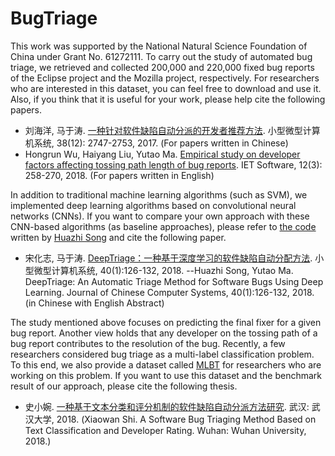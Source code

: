 # BugTriage

This work was supported by the National Natural Science Foundation of China under Grant No. 61272111. To carry out the study of automated bug triage, we retrieved and collected 200,000 and 220,000 fixed bug reports of the Eclipse project and the Mozilla project, respectively. For researchers who are interested in this dataset, you can feel free to download and use it. Also, if you think that it is useful for your work, please help cite the following papers. 

- 刘海洋, 马于涛. [一种针对软件缺陷自动分派的开发者推荐方法](http://xwxt.sict.ac.cn/CN/Y2017/V38/I12/2747). 小型微型计算机系统, 38(12): 2747-2753, 2017. (For papers written in Chinese)
- Hongrun Wu, Haiyang Liu, Yutao Ma. [Empirical study on developer factors affecting tossing path length of bug reports](https://ieeexplore.ieee.org/document/8371790). IET Software, 12(3): 258-270, 2018. (For papers written in English)

In addition to traditional machine learning algorithms (such as SVM), we implemented deep learning algorithms based on convolutional neural networks (CNNs). If you want to compare your own approach with these CNN-based algorithms (as baseline approaches), please refer to [the code](https://github.com/huazhisong/graduate_text) written by [Huazhi Song](https://github.com/huazhisong) and cite the following paper.

- 宋化志, 马于涛. [DeepTriage：一种基于深度学习的软件缺陷自动分配方法](http://xwxt.sict.ac.cn/CN/Y2019/V40/I1/126). 小型微型计算机系统, 40(1):126-132, 2018. --Huazhi Song, Yutao Ma. DeepTriage: An Automatic Triage Method for Software Bugs Using Deep Learning. Journal of Chinese Computer Systems, 40(1):126-132, 2018. (in Chinese with English Abstract)

The study mentioned above focuses on predicting the final fixer for a given bug report. Another view holds that any developer on the tossing path of a bug report contributes to the resolution of the bug. Recently, a few researchers considered bug triage as a multi-label classification problem. To this end, we also provide a dataset called [MLBT](https://github.com/ssea-lab/BugTriage/tree/master/MLBT) for researchers who are working on this problem. If you want to use this dataset and the benchmark result of our approach, please cite the following thesis.

- 史小婉. [一种基于文本分类和评分机制的软件缺陷自动分派方法研究](https://github.com/ssea-lab/BugTriage/blob/master/MLBT/一种基于文本分类和评分机制的软件缺陷自动分派方法研究.pdf). 武汉: 武汉大学, 2018. (Xiaowan Shi. A Software Bug Triaging Method Based on Text Classification and Developer Rating. Wuhan: Wuhan University, 2018.)
